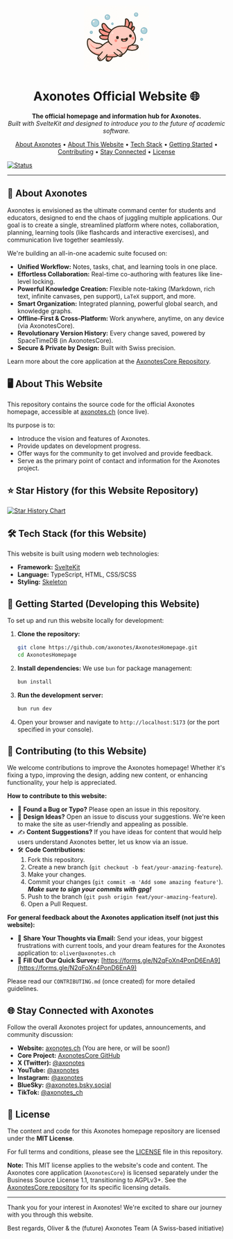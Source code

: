 <p align="center">
  <a href="https://axonotes.ch">
    <!-- Assuming assets folder is at the root of your homepage repo -->
    <img src="assets/logo_no_text.png" alt="Axonotes Logo" width="150"/>
  </a>
</p>

<h1 align="center">Axonotes Official Website 🌐</h1>

<p align="center">
  <strong>The official homepage and information hub for Axonotes.</strong>
  <br />
  <em>Built with SvelteKit and designed to introduce you to the future of academic software.</em>
</p>

<p align="center">
  <a href="#about-axonotes">About Axonotes</a> •
  <a href="#about-this-website">About This Website</a> •
  <a href="#tech-stack">Tech Stack</a> •
  <a href="#getting-started">Getting Started</a> •
  <a href="#contributing">Contributing</a> •
  <a href="#stay-connected-with-axonotes">Stay Connected</a> •
  <a href="#license">License</a>
</p>

[![Status](https://img.shields.io/badge/status-early%20development-orange)](https://github.com/axonotes/AxonotesHomepage)

---

## 🎯 About Axonotes

Axonotes is envisioned as the ultimate command center for students and educators, designed to end the chaos of juggling
multiple applications. Our goal is to create a single, streamlined platform where notes, collaboration, planning,
learning tools (like flashcards and interactive exercises), and communication live together seamlessly.

We're building an all-in-one academic suite focused on:

* **Unified Workflow:** Notes, tasks, chat, and learning tools in one place.
* **Effortless Collaboration:** Real-time co-authoring with features like line-level locking.
* **Powerful Knowledge Creation:** Flexible note-taking (Markdown, rich text, infinite canvases, pen support), `LaTeX`
  support, and more.
* **Smart Organization:** Integrated planning, powerful global search, and knowledge graphs.
* **Offline-First & Cross-Platform:** Work anywhere, anytime, on any device (via AxonotesCore).
* **Revolutionary Version History:** Every change saved, powered by SpaceTimeDB (in AxonotesCore).
* **Secure & Private by Design:** Built with Swiss precision.

Learn more about the core application at the [AxonotesCore Repository](https://github.com/axonotes/AxonotesCore).

## 🖥️ About This Website

This repository contains the source code for the official Axonotes homepage, accessible at [axonotes.ch](https://axonotes.ch) (once live).

Its purpose is to:
* Introduce the vision and features of Axonotes.
* Provide updates on development progress.
* Offer ways for the community to get involved and provide feedback.
* Serve as the primary point of contact and information for the Axonotes project.

## ⭐ Star History (for this Website Repository)

<a href="https://www.star-history.com/#axonotes/AxonotesHomepage&Date">
 <picture>
   <source media="(prefers-color-scheme: dark)" srcset="https://api.star-history.com/svg?repos=axonotes/AxonotesHomepage&type=Date&theme=dark" />
   <source media="(prefers-color-scheme: light)" srcset="https://api.star-history.com/svg?repos=axonotes/AxonotesHomepage&type=Date" />
   <img alt="Star History Chart" src="https://api.star-history.com/svg?repos=axonotes/AxonotesHomepage&type=Date" />
 </picture>
</a>

## 🛠️ Tech Stack (for this Website)

This website is built using modern web technologies:

* **Framework:** [SvelteKit](https://kit.svelte.dev/)
* **Language:** TypeScript, HTML, CSS/SCSS
* **Styling:** [Skeleton](https://skeleton.dev)

## 🚀 Getting Started (Developing this Website)

To set up and run this website locally for development:

1.  **Clone the repository:**
    ```bash
    git clone https://github.com/axonotes/AxonotesHomepage.git
    cd AxonotesHomepage
    ```
2.  **Install dependencies:**
    We use `bun` for package management:
    ```bash
    bun install
    ```
3.  **Run the development server:**
    ```bash
    bun run dev
    ```
4.  Open your browser and navigate to `http://localhost:5173` (or the port specified in your console).

## 🤝 Contributing (to this Website)

We welcome contributions to improve the Axonotes homepage! Whether it's fixing a typo, improving the design, adding new content, or enhancing functionality, your help is appreciated.

**How to contribute to this website:**

*   🔎 **Found a Bug or Typo?** Please open an issue in this repository.
*   🎨 **Design Ideas?** Open an issue to discuss your suggestions. We're keen to make the site as user-friendly and appealing as possible.
*   ✍️ **Content Suggestions?** If you have ideas for content that would help users understand Axonotes better, let us know via an issue.
*   🛠️ **Code Contributions:**
    1.  Fork this repository.
    2.  Create a new branch (`git checkout -b feat/your-amazing-feature`).
    3.  Make your changes.
    4.  Commit your changes (`git commit -m 'Add some amazing feature'`). ***Make sure to sign your commits with gpg!***
    5.  Push to the branch (`git push origin feat/your-amazing-feature`).
    6.  Open a Pull Request.

**For general feedback about the Axonotes application itself (not just this website):**

*   📧 **Share Your Thoughts via Email:** Send your ideas, your biggest frustrations with current tools, and your dream features for the Axonotes application to: `oliver@axonotes.ch`
*   📝 **Fill Out Our Quick Survey:** [https://forms.gle/N2qFoXn4PonD6EnA9](https://forms.gle/N2qFoXn4PonD6EnA9)

Please read our `CONTRIBUTING.md` (once created) for more detailed guidelines.

## 🌐 Stay Connected with Axonotes

Follow the overall Axonotes project for updates, announcements, and community discussion:

* **Website:** [axonotes.ch](https://axonotes.ch) (You are here, or will be soon!)
* **Core Project:** [AxonotesCore GitHub](https://github.com/axonotes/AxonotesCore)
* **X (Twitter):** [@axonotes](https://twitter.com/axonotes)
* **YouTube:** [@axonotes](https://youtube.com/@axonotes)
* **Instagram:** [@axonotes](https://instagram.com/axonotes)
* **BlueSky:** [@axonotes.bsky.social](https://bsky.app/profile/axonotes.bsky.social)
* **TikTok:** [@axonotes_ch](https://www.tiktok.com/@axonotes_ch)

## 📜 License

The content and code for this Axonotes homepage repository are licensed under the **MIT License**.

For full terms and conditions, please see the [LICENSE](LICENSE) file in this repository.

**Note:** This MIT license applies to the website's code and content. The Axonotes core application (`AxonotesCore`) is licensed separately under the Business Source License 1.1, transitioning to AGPLv3+. See the [AxonotesCore repository](https://github.com/axonotes/AxonotesCore) for its specific licensing details.

---

Thank you for your interest in Axonotes! We're excited to share our journey with you through this website.

Best regards,
Oliver & the (future) Axonotes Team
(A Swiss-based initiative)
